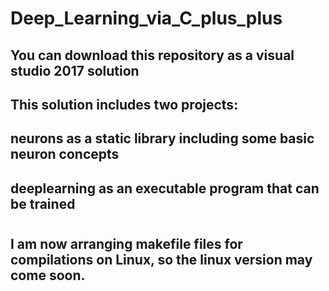 # Deep_Learning_via_C_plus_plus

## You can download this repository as a visual studio 2017 solution
## This solution includes two projects:
## neurons as a static library including some basic neuron concepts
## deeplearning as an executable program that can be trained
#
## I am now arranging makefile files for compilations on Linux, so the linux version may come soon.
